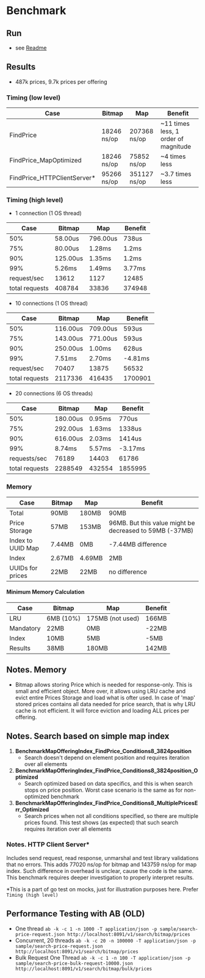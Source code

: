 # Benchmark

## Run
* see [Readme](../README.md)

## Results
* 487k prices, 9.7k prices per offering

### Timing (low level)
|Case|Bitmap|Map|Benefit|
|---|---|---|---|
|FindPrice|18246 ns/op|207368 ns/op|~11 times less, 1 order of magnitude|
|FindPrice_MapOptimized|18246 ns/op|75852 ns/op|~4 times less|
|FindPrice_HTTPClientServer*|95266 ns/op|351127 ns/op|~3.7 times less|

### Timing (high level)
* 1 connection (1 OS thread)

|Case|Bitmap|Map|Benefit|
|---|---|---|---|
|50%|58.00us|796.00us|738us|
|75%|80.00us|1.28ms|1.2ms|
|90%|125.00us|1.35ms|1.2ms|
|99%|5.26ms|1.49ms|3.77ms|
|request/sec|13612|1127|12485|
|total requests|408784|33836|374948|

* 10 connections (1 OS thread)

|Case|Bitmap|Map|Benefit|
|---|---|---|---|
|50%|116.00us|709.00us|593us|
|75%|143.00us|771.00us|593us|
|90%|250.00us|1.00ms|628us|
|99%|7.51ms|2.70ms|-4.81ms|
|request/sec|70407|13875|56532|
|total requests|2117336|416435|1700901|

* 20 connections (6 OS threads)

|Case|Bitmap|Map|Benefit|
|---|---|---|---|
|50%|180.00us|0.95ms|770us|
|75%|292.00us|1.63ms|1338us|
|90%|616.00us|2.03ms|1414us|
|99%|8.74ms|5.57ms|-3.17ms|
|requests/sec|76189|14403|61786|
|total requests|2288549|432554|1855995|

### Memory
|Case|Bitmap|Map|Benefit|
|---|---|---|---|
|Total|90MB|180MB|90MB|
|Price Storage|57MB|153MB|96MB. But this value might be decreased to 59MB (-37MB)|
|Index to UUID Map|7.44MB|0MB|-7.44MB difference|
|Index|2.67MB|4.69MB|2MB|
|UUIDs for prices|22MB|22MB|no difference|

#### Minimum Memory Calculation
|Case|Bitmap|Map|Benefit|
|---|---|---|---|
|LRU|6MB (10%)|175MB (not used)|166MB|
|Mandatory|22MB|0MB|-22MB|
|Index|10MB|5MB|-5MB|
|Results|38MB|180MB|142MB|

## Notes. Memory
* Bitmap allows storing Price which is needed for response-only. This is small and efficient object.
More over, it allows using LRU cache and evict entire Prices Storage and load what is ofter used.
In case of 'map' stored prices contains all data needed for price search, that is why LRU cache is not efficient. 
It will force eviction and loading ALL prices per offering.

## Notes. Search based on simple map index
1. **BenchmarkMapOfferingIndex_FindPrice_Conditions8_3824position**
   * Search doesn't depend on element position and requires iteration over all elements
1. **BenchmarkMapOfferingIndex_FindPrice_Conditions8_3824position_Optimized**
   * Search optimized based on data specifics, and this is when search stops on price position.
      Worst case scenario is the same as for non-optimized benchmark
1. **BenchmarkMapOfferingIndex_FindPrice_Conditions8_MultiplePricesErr_Optimized**
   * Search prices when not all conditions specified, so there are multiple prices found.
     This test shows (as expected) that such search requires iteration over all elements

### Notes. HTTP Client Server*
Includes send request, read response, unmarshal and test library validations that no errors.
This adds 77020 ns/op for bitmap and 143759 ns/op for map index. Such difference in overhead is unclear, 
cause the code is the same. This benchmark requires deeper investigation to properly interpret results.

*This is a part of go test on mocks, just for illustration purposes here. Prefer `Timing (high level)`

## Performance Testing with AB (OLD)
* One thread
  ```ab -k -c 1 -n 1000 -T application/json -p sample/search-price-request.json http://localhost:8091/v1/search/bitmap/prices```
* Concurrent, 20 threads
  ```ab -k -c 20 -n 100000 -T application/json -p sample/search-price-request.json http://localhost:8091/v1/search/bitmap/prices```
* Bulk Request One Thread
  ```ab -k -c 1 -n 100 -T application/json -p sample/search-price-bulk-request-10000.json http://localhost:8091/v1/search/bitmap/bulk/prices```
